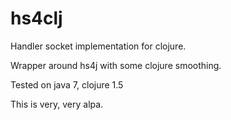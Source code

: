 hs4clj
======

Handler socket implementation for clojure.

Wrapper around hs4j with some clojure smoothing.

Tested on java 7, clojure 1.5

This is very, very alpa.
